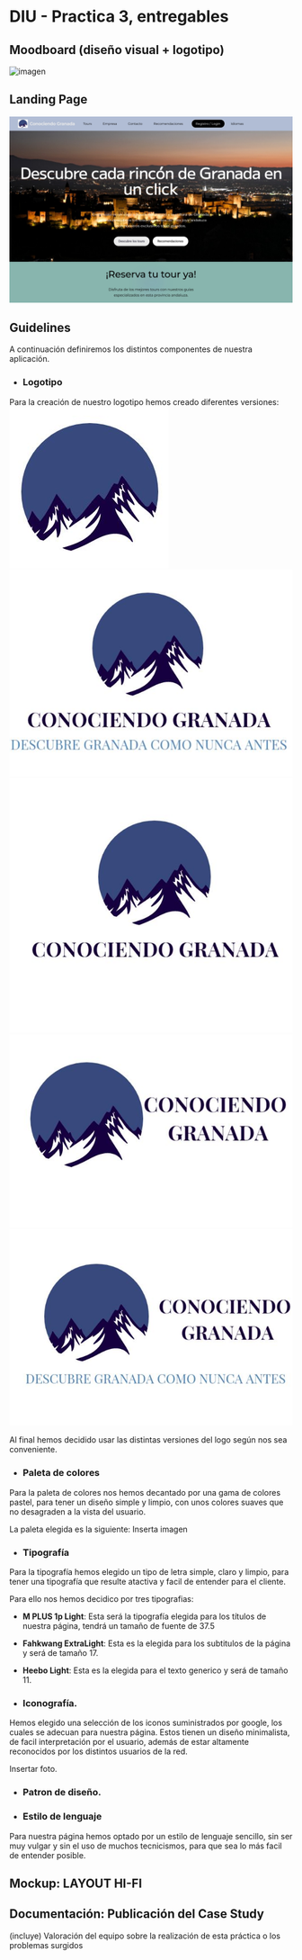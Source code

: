 # DIU - Practica 3, entregables

## Moodboard (diseño visual + logotipo)   
![imagen](./MoodBoard%20P3.jpg)

## Landing Page
![imagen](./Landing_page.jpg)

## Guidelines
A continuación definiremos los distintos componentes de nuestra aplicación.

- ### Logotipo
Para la creación de nuestro logotipo hemos creado diferentes versiones:
![imagen](./logo1.jpg)
![imagen](./logo2.jpg)
![imagen](./logo3.jpg)
![imagen](./logo4.jpg)
![imagen](./logo5.jpg)

Al final hemos decidido usar las distintas versiones del logo según nos sea conveniente.

- ### Paleta de colores
Para la  paleta de colores nos hemos decantado por una gama de colores pastel, para tener un diseño simple y limpio, con unos colores suaves que no desagraden a la vista del usuario.

La paleta elegida es la siguiente:
Inserta imagen

- ### Tipografía
Para la tipografía hemos elegido un tipo de letra simple, claro y limpio, para tener una tipografía que resulte atactiva y facil de entender para el cliente.

Para ello nos hemos decidico por tres tipografias:
* **M PLUS 1p Light**: Esta será la tipografía elegida para los títulos de nuestra página, tendrá un tamaño de fuente de 37.5

* **Fahkwang ExtraLight**: Esta es la elegida para los subtitulos de la página y será de tamaño 17.

* **Heebo Light**: Esta es la elegida para el texto generico y será de tamaño 11.



- ### Iconografía.
Hemos elegido una selección de los iconos suministrados por google, los cuales se adecuan para nuestra página. Estos tienen un diseño minimalista, de facil interpretación por el usuario, además de estar altamente reconocidos por los distintos usuarios de la red.

Insertar foto.

- ### Patron de diseño.

- ### Estilo de lenguaje
Para nuestra página hemos optado por un estilo de lenguaje sencillo, sin ser muy vulgar y sin el uso de muchos tecnicismos, para que sea lo más facil de entender posible.

## Mockup: LAYOUT HI-FI


## Documentación: Publicación del Case Study


(incluye) Valoración del equipo sobre la realización de esta práctica o los problemas surgidos
 
